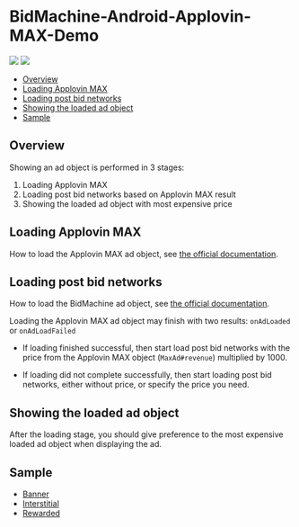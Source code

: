 # BidMachine-Android-Applovin-MAX-Demo

[<img src="https://img.shields.io/badge/SDK%20Version-1.9.2-brightgreen">](https://github.com/bidmachine/BidMachine-Android-SDK)
[<img src="https://img.shields.io/badge/Applovin%20MAX%20Version-11.3.1-blue">](https://dash.applovin.com/documentation/mediation/android/getting-started/integration)

* [Overview](#overview)
* [Loading Applovin MAX](#loading-applovin-max)
* [Loading post bid networks](#loading-post-bid-networks)
* [Showing the loaded ad object](#showing-the-loaded-ad-object)
* [Sample](#sample)

## Overview

Showing an ad object is performed in 3 stages:

1) Loading Applovin MAX
2) Loading post bid networks based on Applovin MAX result
3) Showing the loaded ad object with most expensive price

## Loading Applovin MAX

How to load the Applovin MAX ad object,
see [the official documentation](https://dash.applovin.com/documentation/mediation/android/getting-started/integration).

## Loading post bid networks

How to load the BidMachine ad object,
see [the official documentation](https://docs.bidmachine.io/docs/in-house-mediation).

Loading the Applovin MAX ad object may finish with two results: ```onAdLoaded``` or ```onAdLoadFailed```

* If loading finished successful, then start load post bid networks with the price from the Applovin MAX
  object (```MaxAd#revenue```) multiplied by 1000.

* If loading did not complete successfully, then start loading post bid networks, either without price, or specify the
  price you need.

## Showing the loaded ad object

After the loading stage, you should give preference to the most expensive loaded ad object when displaying the ad.

## Sample

* [Banner](example/src/main/java/io/bidmachine/applovinmaxdemo/adwrapper/BannerAdWrapper.kt)
* [Interstitial](example/src/main/java/io/bidmachine/applovinmaxdemo/adwrapper/InterstitialAdWrapper.kt)
* [Rewarded](example/src/main/java/io/bidmachine/applovinmaxdemo/adwrapper/RewardedAdWrapper.kt)